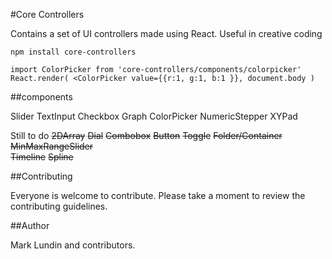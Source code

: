 #Core Controllers

Contains a set of UI controllers made using React. Useful in creative coding

```
npm install core-controllers
```

```
import ColorPicker from 'core-controllers/components/colorpicker'
React.render( <ColorPicker value={{r:1, g:1, b:1 }}, document.body )
```

##components

Slider
TextInput
Checkbox
Graph
ColorPicker
NumericStepper
XYPad

Still to do
~~2DArray~~
~~Dial~~
~~Combobox~~
~~Button~~
~~Toggle~~
~~Folder/Container~~
~~MinMaxRangeSlider~~    
~~Timeline~~
~~Spline~~

##Contributing

Everyone is welcome to contribute. Please take a moment to review the contributing guidelines.

##Author

Mark Lundin and contributors.
